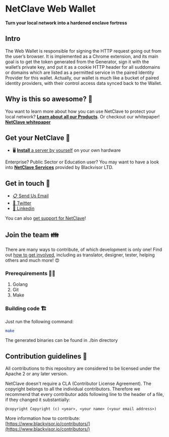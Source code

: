 # NetClave Web Wallet

**Turn your local network into a hardened enclave fortress**

## Intro

The Web Wallet is responsible for signing the HTTP request going out from the user’s browser. It is implemented as a Chrome extension, and its main goal is to get the token generated from the Generator, sign it with the wallet’s private key, and put it as a cookie HTTP header for all suddomains or domains which are listed as a permitted service in the paired Identity Provider for this wallet. Actually, our wallet is much like a bucket of paired identity providers, with their control access data synced back to the Wallet.

## Why is this so awesome? 🤩

You want to learn more about how you can use NetClave to protect your local network? [**Learn about all our Products**](https://www.blackvisor.io/products/).
Or checkout our whitepaper! [**NetClave whitepaper**](https://www.blackvisor.io/whitepapers/)

## Get your NetClave 🚚

- 🖥 [**Install** a server by yourself](https://www.blackvisor.io/netclave-install/#instructions-server) on your own hardware

Enterprise? Public Sector or Education user? You may want to have a look into [**NetClave Services**](https://www.blackvisor.io/services/) provided by Blackvisor LTD.

## Get in touch 💬

* [📋 Send Us Email](info@blackvisor.io)
* [🐣 Twitter](https://twitter.com/blackvisor1)
* [🐘 Linkedin](https://linkedin.com/company/blackvisor)

You can also [get support for NetClave](https://www.blackvisor.io/contact-us/)!


## Join the team 👪

There are many ways to contribute, of which development is only one! Find out [how to get involved](https://www.blackvisor.io/contributors), including as translator, designer, tester, helping others and much more! 😍


### Prerequirements 👩‍💻

1. Golang
2. Git
3. Make


### Building code 🏗

Just run the following command:

``` bash
make
```
The generated binaries can be found in ./bin directory

## Contribution guidelines 📜

All contributions to this repository are considered to be licensed under the Apache 2 or any later version.

NetClave doesn't require a CLA (Contributor License Agreement).
The copyright belongs to all the individual contributors. Therefore we recommend
that every contributor adds following line to the header of a file, if they
changed it substantially:

```
@copyright Copyright (c) <year>, <your name> (<your email address>)
```

More information how to contribute: [https://www.blackvisor.io/contributors/](https://www.blackvisor.io/contributors/)